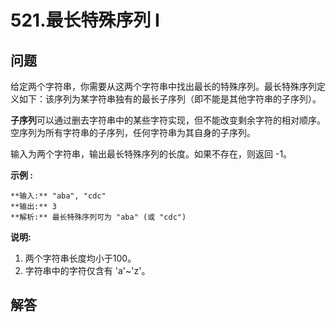 # 521.最长特殊序列 Ⅰ

## 问题

给定两个字符串，你需要从这两个字符串中找出最长的特殊序列。最长特殊序列定义如下：该序列为某字符串独有的最长子序列（即不能是其他字符串的子序列）。

**子序列**可以通过删去字符串中的某些字符实现，但不能改变剩余字符的相对顺序。空序列为所有字符串的子序列，任何字符串为其自身的子序列。

输入为两个字符串，输出最长特殊序列的长度。如果不存在，则返回 -1。

**示例 :**

```
**输入:** "aba", "cdc"
**输出:** 3
**解析:** 最长特殊序列可为 "aba" (或 "cdc")

```

**说明:**

1. 两个字符串长度均小于100。
2. 字符串中的字符仅含有 'a'~'z'。



## 解答

